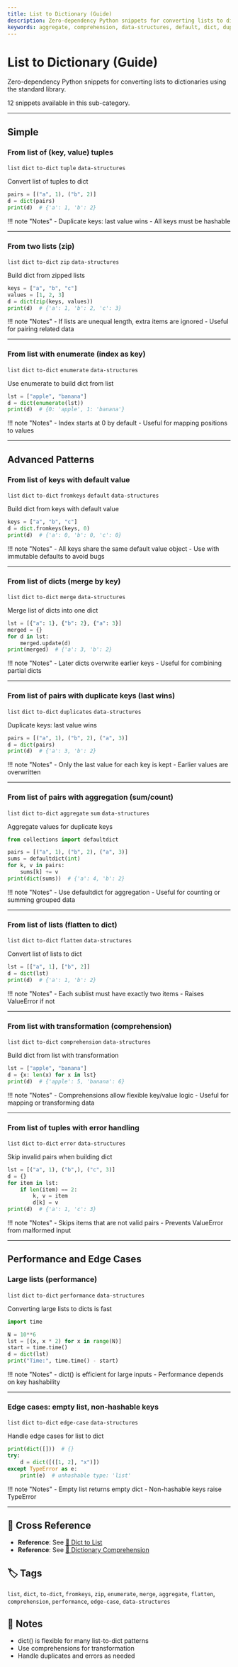 ```yaml
---
title: List to Dictionary (Guide)
description: Zero-dependency Python snippets for converting lists to dictionaries using the standard library.
keywords: aggregate, comprehension, data-structures, default, dict, duplicates, edge-case, enumerate, error, flatten, fromkeys, list, merge, performance, sum, to-dict, tuple, zip
---
```


# List to Dictionary (Guide)

Zero-dependency Python snippets for converting lists to dictionaries using the standard library.

12 snippets available in this sub-category.

---

## Simple

###  From list of (key, value) tuples

`list` `dict` `to-dict` `tuple` `data-structures`

Convert list of tuples to dict

```python
pairs = [("a", 1), ("b", 2)]
d = dict(pairs)
print(d)  # {'a': 1, 'b': 2}
```

!!! note "Notes"
    - Duplicate keys: last value wins
    - All keys must be hashable

<hr class="snippet-divider">

### From two lists (zip)

`list` `dict` `to-dict` `zip` `data-structures`

Build dict from zipped lists

```python
keys = ["a", "b", "c"]
values = [1, 2, 3]
d = dict(zip(keys, values))
print(d)  # {'a': 1, 'b': 2, 'c': 3}
```

!!! note "Notes"
    - If lists are unequal length, extra items are ignored
    - Useful for pairing related data

<hr class="snippet-divider">

### From list with enumerate (index as key)

`list` `dict` `to-dict` `enumerate` `data-structures`

Use enumerate to build dict from list

```python
lst = ["apple", "banana"]
d = dict(enumerate(lst))
print(d)  # {0: 'apple', 1: 'banana'}
```

!!! note "Notes"
    - Index starts at 0 by default
    - Useful for mapping positions to values

<hr class="snippet-divider">

## Advanced Patterns

###  From list of keys with default value

`list` `dict` `to-dict` `fromkeys` `default` `data-structures`

Build dict from keys with default value

```python
keys = ["a", "b", "c"]
d = dict.fromkeys(keys, 0)
print(d)  # {'a': 0, 'b': 0, 'c': 0}
```

!!! note "Notes"
    - All keys share the same default value object
    - Use with immutable defaults to avoid bugs

<hr class="snippet-divider">

### From list of dicts (merge by key)

`list` `dict` `to-dict` `merge` `data-structures`

Merge list of dicts into one dict

```python
lst = [{"a": 1}, {"b": 2}, {"a": 3}]
merged = {}
for d in lst:
    merged.update(d)
print(merged)  # {'a': 3, 'b': 2}
```

!!! note "Notes"
    - Later dicts overwrite earlier keys
    - Useful for combining partial dicts

<hr class="snippet-divider">

### From list of pairs with duplicate keys (last wins)

`list` `dict` `to-dict` `duplicates` `data-structures`

Duplicate keys: last value wins

```python
pairs = [("a", 1), ("b", 2), ("a", 3)]
d = dict(pairs)
print(d)  # {'a': 3, 'b': 2}
```

!!! note "Notes"
    - Only the last value for each key is kept
    - Earlier values are overwritten

<hr class="snippet-divider">

### From list of pairs with aggregation (sum/count)

`list` `dict` `to-dict` `aggregate` `sum` `data-structures`

Aggregate values for duplicate keys

```python
from collections import defaultdict

pairs = [("a", 1), ("b", 2), ("a", 3)]
sums = defaultdict(int)
for k, v in pairs:
    sums[k] += v
print(dict(sums))  # {'a': 4, 'b': 2}
```

!!! note "Notes"
    - Use defaultdict for aggregation
    - Useful for counting or summing grouped data

<hr class="snippet-divider">

### From list of lists (flatten to dict)

`list` `dict` `to-dict` `flatten` `data-structures`

Convert list of lists to dict

```python
lst = [["a", 1], ["b", 2]]
d = dict(lst)
print(d)  # {'a': 1, 'b': 2}
```

!!! note "Notes"
    - Each sublist must have exactly two items
    - Raises ValueError if not

<hr class="snippet-divider">

### From list with transformation (comprehension)

`list` `dict` `to-dict` `comprehension` `data-structures`

Build dict from list with transformation

```python
lst = ["apple", "banana"]
d = {x: len(x) for x in lst}
print(d)  # {'apple': 5, 'banana': 6}
```

!!! note "Notes"
    - Comprehensions allow flexible key/value logic
    - Useful for mapping or transforming data

<hr class="snippet-divider">

### From list of tuples with error handling

`list` `dict` `to-dict` `error` `data-structures`

Skip invalid pairs when building dict

```python
lst = [("a", 1), ("b",), ("c", 3)]
d = {}
for item in lst:
    if len(item) == 2:
        k, v = item
        d[k] = v
print(d)  # {'a': 1, 'c': 3}
```

!!! note "Notes"
    - Skips items that are not valid pairs
    - Prevents ValueError from malformed input

<hr class="snippet-divider">

## Performance and Edge Cases

###  Large lists (performance)

`list` `dict` `to-dict` `performance` `data-structures`

Converting large lists to dicts is fast

```python
import time

N = 10**6
lst = [(x, x * 2) for x in range(N)]
start = time.time()
d = dict(lst)
print("Time:", time.time() - start)
```

!!! note "Notes"
    - dict() is efficient for large inputs
    - Performance depends on key hashability

<hr class="snippet-divider">

### Edge cases: empty list, non-hashable keys

`list` `dict` `to-dict` `edge-case` `data-structures`

Handle edge cases for list to dict

```python
print(dict([]))  # {}
try:
    d = dict([([1, 2], "x")])
except TypeError as e:
    print(e)  # unhashable type: 'list'
```

!!! note "Notes"
    - Empty list returns empty dict
    - Non-hashable keys raise TypeError

<hr class="snippet-divider">

## 🔗 Cross Reference

- **Reference**: See [📂 Dict to List](dict_to_list.md)
- **Reference**: See [📂 Dictionary Comprehension](dict_comprehension.md)

## 🏷️ Tags

`list`, `dict`, `to-dict`, `fromkeys`, `zip`, `enumerate`, `merge`, `aggregate`, `flatten`, `comprehension`, `performance`, `edge-case`, `data-structures`

## 📝 Notes
- dict() is flexible for many list-to-dict patterns
- Use comprehensions for transformation
- Handle duplicates and errors as needed
